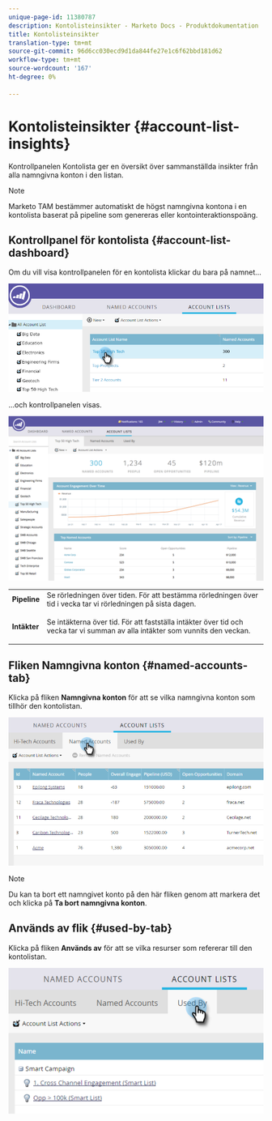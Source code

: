 ```yaml
---
unique-page-id: 11380787
description: Kontolisteinsikter - Marketo Docs - Produktdokumentation
title: Kontolisteinsikter
translation-type: tm+mt
source-git-commit: 96d6cc030ecd9d1da844fe27e1c6f62bbd181d62
workflow-type: tm+mt
source-wordcount: '167'
ht-degree: 0%

---
```



# Kontolisteinsikter {#account-list-insights}

Kontrollpanelen Kontolista ger en översikt över sammanställda insikter från alla namngivna konton i den listan.

>[!NOTE]
>
>Marketo TAM bestämmer automatiskt de högst namngivna kontona i en kontolista baserat på pipeline som genereras eller kontointeraktionspoäng.

## Kontrollpanel för kontolista {#account-list-dashboard}

Om du vill visa kontrollpanelen för en kontolista klickar du bara på namnet...

![](assets/one-new.png)

...och kontrollpanelen visas.

![](assets/two-new-1.png)

<table> 
 <tbody> 
  <tr> 
   <td colspan="1"><strong>Pipeline</strong></td> 
   <td colspan="1">Se rörledningen över tiden. För att bestämma rörledningen över tid i vecka tar vi rörledningen på sista dagen.</td> 
  </tr> 
  <tr> 
   <td><strong>Intäkter</strong></td> 
   <td><p>Se intäkterna över tid. För att fastställa intäkter över tid och vecka tar vi summan av alla intäkter som vunnits den veckan.</p></td> 
  </tr> 
 </tbody> 
</table>

## Fliken Namngivna konton {#named-accounts-tab}

Klicka på fliken **Namngivna konton** för att se vilka namngivna konton som tillhör den kontolistan.

![](assets/three-1.png)

>[!NOTE]
>
>Du kan ta bort ett namngivet konto på den här fliken genom att markera det och klicka på **Ta bort namngivna konton**.

## Används av flik {#used-by-tab}

Klicka på fliken **Används av** för att se vilka resurser som refererar till den kontolistan.

![](assets/four-2.png)
